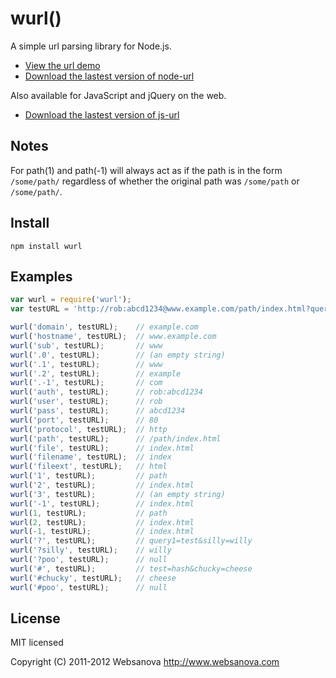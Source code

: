 # wurl()

A simple url parsing library for Node.js.

* [View the url demo](http://url.websanova.com)
* [Download the lastest version of node-url](https://github.com/websanova/node-url/tags)

Also available for JavaScript and jQuery on the web.

* [Download the lastest version of js-url](https://github.com/websanova/js-url/tags)

## Notes

For path(1) and path(-1) will always act as if the path is in the form `/some/path/` regardless of whether the original path was `/some/path` or `/some/path/`.


## Install

```
npm install wurl
```

## Examples

```js
var wurl = require('wurl');
var testURL = 'http://rob:abcd1234@www.example.com/path/index.html?query1=test&silly=willy#test=hash&chucky=cheese';

wurl('domain', testURL);    // example.com
wurl('hostname', testURL);  // www.example.com
wurl('sub', testURL);       // www
wurl('.0', testURL);        // (an empty string)
wurl('.1', testURL);        // www
wurl('.2', testURL);        // example
wurl('.-1', testURL);       // com
wurl('auth', testURL);      // rob:abcd1234
wurl('user', testURL);      // rob
wurl('pass', testURL);      // abcd1234
wurl('port', testURL);      // 80
wurl('protocol', testURL);  // http
wurl('path', testURL);      // /path/index.html
wurl('file', testURL);      // index.html
wurl('filename', testURL);  // index
wurl('fileext', testURL);   // html
wurl('1', testURL);         // path
wurl('2', testURL);         // index.html
wurl('3', testURL);         // (an empty string)
wurl('-1', testURL);        // index.html
wurl(1, testURL);           // path
wurl(2, testURL);           // index.html
wurl(-1, testURL);          // index.html
wurl('?', testURL);         // query1=test&silly=willy
wurl('?silly', testURL);    // willy
wurl('?poo', testURL);      // null
wurl('#', testURL);         // test=hash&chucky=cheese
wurl('#chucky', testURL);   // cheese
wurl('#poo', testURL);      // null
```


## License

MIT licensed

Copyright (C) 2011-2012 Websanova http://www.websanova.com